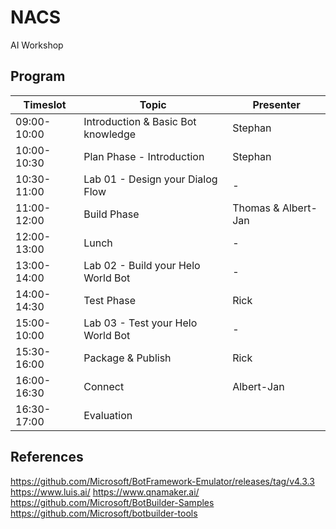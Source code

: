 # NACS
AI Workshop

## Program

Timeslot|Topic|Presenter
------|-----------|----
09:00-10:00| Introduction & Basic Bot knowledge| Stephan
10:00-10:30| Plan Phase - Introduction | Stephan
10:30-11:00| Lab 01 - Design your Dialog Flow | -
11:00-12:00| Build Phase | Thomas & Albert-Jan
12:00-13:00| Lunch|-
13:00-14:00| Lab 02 - Build your Helo World Bot | -
14:00-14:30| Test Phase | Rick
15:00-10:00| Lab 03 - Test your Helo World Bot | -
15:30-16:00| Package & Publish| Rick
16:00-16:30| Connect | Albert-Jan 
16:30-17:00| Evaluation 

## References
https://github.com/Microsoft/BotFramework-Emulator/releases/tag/v4.3.3 
https://www.luis.ai/
https://www.qnamaker.ai/
https://github.com/Microsoft/BotBuilder-Samples
https://github.com/Microsoft/botbuilder-tools 
